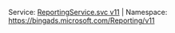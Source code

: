 Service: [ReportingService.svc v11](https://reporting.api.bingads.microsoft.com/Api/Advertiser/Reporting/v11/ReportingService.svc) | Namespace: https://bingads.microsoft.com/Reporting/v11
